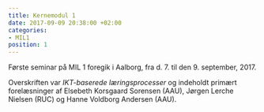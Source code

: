 ```yaml
---
title: Kernemodul 1
date: 2017-09-09 20:38:00 +02:00
categories:
- MIL1
position: 1
---
```


Første seminar på MIL 1 foregik i Aalborg, fra d. 7. til den 9. september, 2017.

Overskriften var *IKT-baserede læringsprocesser* og indeholdt primært forelæsninger af Elsebeth Korsgaard Sorensen (AAU), Jørgen Lerche Nielsen (RUC) og Hanne Voldborg Andersen (AAU).